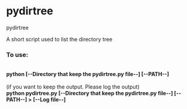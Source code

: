 # pydirtree
pydirtree

A short script used to list the directory tree

<h3>To use:</h3><br>
   <b>python [--Directory that keep the pydirtree.py file--] [--PATH--]</b><br><br>
   (if you want to keep the output. Please log the output)<br>
   <b>python pydirtree.py [--Directory that keep the pydirtree.py file--] [--PATH--] > [--Log file--]</b>
